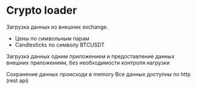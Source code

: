 # Crypto loader
Загрузка данных из внешних exchange.
- Цены по символьным парам
- Candlesticks по символу BTCUSDT

Загрузка данных одним приложением и предоставление данных внешних приложениям, без необходимости контроля нагрузки

Сохранение данных происходи в memory
Все данных доступны по http (rest api)


